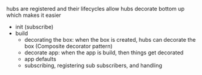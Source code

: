 hubs are registered and their lifecycles allow
hubs decorate bottom up which makes it easier

- init (subscribe)
- build
  - decorating the box: when the box is created, hubs can decorate the box (Composite decorator pattern)
  - decorate app: when the app is build, then things get decorated
  - app defaults
  - subscribing, registering sub subscribers, and handling
